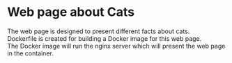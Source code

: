 # Web page about Cats
The web page is designed to present different facts about cats.\
Dockerfile is created for building a Docker image for this web page.\
The Docker image will run the nginx server which will present the web page in the container.
